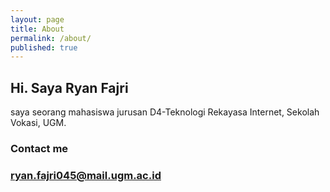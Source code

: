 ```yaml
---
layout: page
title: About
permalink: /about/
published: true
---
```


## Hi. Saya Ryan Fajri
saya seorang mahasiswa jurusan D4-Teknologi Rekayasa Internet, Sekolah Vokasi, UGM.

### Contact me

### [ryan.fajri045@mail.ugm.ac.id](mailto:ryan.fajri045@mail.ugm.ac.id)
